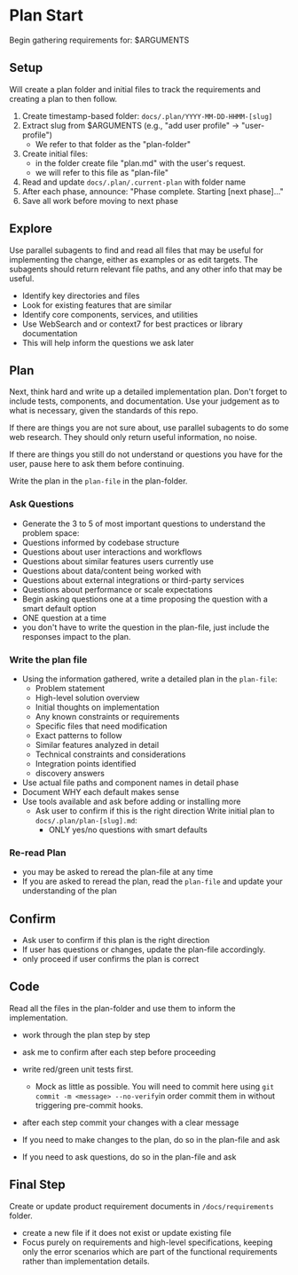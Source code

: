 # Plan Start

Begin gathering requirements for: $ARGUMENTS

## Setup

Will create a plan folder and initial files to track the requirements and creating a plan to then follow.

1. Create timestamp-based folder: `docs/.plan/YYYY-MM-DD-HHMM-[slug]`
2. Extract slug from $ARGUMENTS (e.g., "add user profile" → "user-profile")
    - We refer to that folder as the "plan-folder"
3. Create initial files:
   - in the folder create file "plan.md" with the user's request.
   - we will refer to this file as "plan-file"
4. Read and update `docs/.plan/.current-plan` with folder name
5. After each phase, announce: "Phase complete. Starting [next phase]..."
6. Save all work before moving to next phase


## Explore

Use parallel subagents to find and read all files that may be useful for implementing the change, either as examples or as edit targets. The subagents should return relevant file paths, and any other info that may be useful.

- Identify key directories and files
- Look for existing features that are similar
- Identify core components, services, and utilities
- Use WebSearch and or context7 for best practices or library documentation
- This will help inform the questions we ask later

## Plan

Next, think hard and write up a detailed implementation plan. Don't forget to include tests, components, and documentation. Use your judgement as to what is necessary, given the standards of this repo.

If there are things you are not sure about, use parallel subagents to do some web research. They should only return useful information, no noise.

If there are things you still do not understand or questions you have for the user, pause here to ask them before continuing.

Write the plan in the `plan-file` in the plan-folder.

### Ask Questions

  - Generate the 3 to 5 of most important questions to understand the problem space:
   - Questions informed by codebase structure
   - Questions about user interactions and workflows
   - Questions about similar features users currently use
   - Questions about data/content being worked with
   - Questions about external integrations or third-party services
   - Questions about performance or scale expectations
   - Begin asking questions one at a time proposing the question with a smart default option
   - ONE question at a time
   - you don't have to write the question in the plan-file, just include the responses impact to the plan.


### Write the plan file

- Using the information gathered, write a detailed plan in the `plan-file`:
  - Problem statement
  - High-level solution overview
  - Initial thoughts on implementation
  - Any known constraints or requirements
  - Specific files that need modification
  - Exact patterns to follow
  - Similar features analyzed in detail
  - Technical constraints and considerations
  - Integration points identified
  - discovery answers
- Use actual file paths and component names in detail phase
- Document WHY each default makes sense
- Use tools available and ask before adding or installing more
  - Ask user to confirm if this is the right direction
Write initial plan to `docs/.plan/plan-[slug].md`:
    - ONLY yes/no questions with smart defaults

### Re-read Plan
- you may be asked to reread the plan-file at any time
- If you are asked to reread the plan, read the `plan-file` and update your understanding of the plan

## Confirm

- Ask user to confirm if this plan is the right direction
- If user has questions or changes, update the plan-file accordingly.
- only proceed if user confirms the plan is correct

## Code

Read all the files in the plan-folder and use them to inform the implementation. 

- work through the plan step by step
- ask me to confirm after each step before proceeding
- write red/green unit tests first. 
    - Mock as little as possible. You will need to commit here using `git commit -m <message> --no-verify`in order commit them in without triggering pre-commit hooks.

- after each step commit your changes with a clear message
- If you need to make changes to the plan, do so in the plan-file and ask
- If you need to ask questions, do so in the plan-file and ask


## Final Step

Create or update product requirement documents in `/docs/requirements` folder.

- create a new file if it does not exist or update existing file
- Focus purely on requirements and high-level specifications, keeping only the error scenarios which are part of the functional requirements rather than implementation details.
